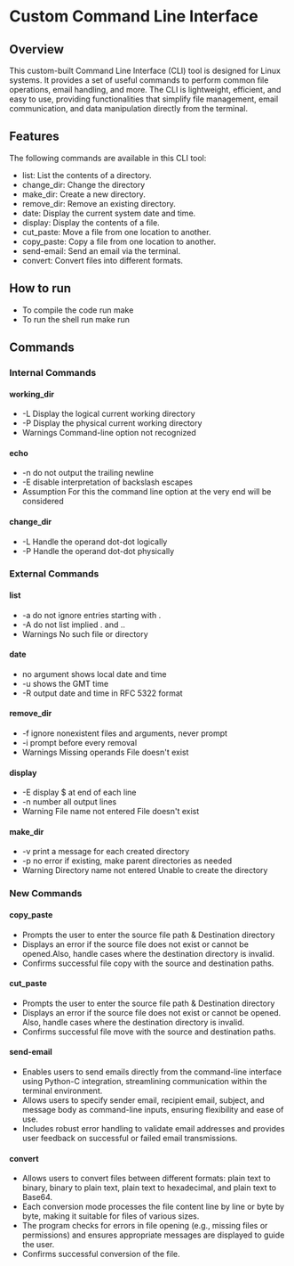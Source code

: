 # Custom Command Line Interface


## Overview
This custom-built Command Line Interface (CLI) tool is designed for Linux systems. It provides a set of useful commands to perform common file operations, email handling, and more. The CLI is lightweight, efficient, and easy to use, providing functionalities that simplify file management, email communication, and data manipulation directly from the terminal.


## Features
The following commands are available in this CLI tool:
* list: List the contents of a directory.
* change_dir: Change the directory
* make_dir: Create a new directory.
* remove_dir: Remove an existing directory.
* date: Display the current system date and time.
* display: Display the contents of a file.
* cut_paste: Move a file from one location to another.
* copy_paste: Copy a file from one location to another.
* send-email: Send an email via the terminal.
* convert: Convert files into different formats.


## How to run 
* To compile the code run make 
* To run the shell run make run


## Commands 

### Internal Commands

 #### working_dir
*  -L Display the logical current working directory
*  -P Display the physical current working directory 
* Warnings Command-line option not recognized 


#### echo 
* -n do not output the trailing newline 
* -E disable interpretation of backslash escapes 
* Assumption For this the command line option at the very end will be considered 


#### change_dir
 * -L Handle the operand dot-dot logically
 * -P Handle the operand dot-dot physically 

 
### External Commands 

#### list
* -a do not ignore entries starting with . 
* -A do not list implied . and .. 
* Warnings No such file or directory 


#### date
* no argument shows local date and time
* -u shows the GMT time 
* -R output date and time in RFC 5322 format 


#### remove_dir
* -f ignore nonexistent files and arguments, never prompt 
* -i prompt before every removal 
* Warnings Missing operands File doesn't exist 


#### display
* -E display $ at end of each line 
* -n number all output lines 
* Warning File name not entered File doesn't exist 


#### make_dir
* -v print a message for each created directory 
* -p no error if existing, make parent directories as needed 
* Warning Directory name not entered Unable to create the directory


### New Commands

#### copy_paste
* Prompts the user to enter the source file path & Destination directory
* Displays an error if the source file does not exist or cannot be opened.Also, handle cases where the destination directory is invalid.
* Confirms successful file copy with the source and destination paths.


#### cut_paste
* Prompts the user to enter the source file path & Destination directory
* Displays an error if the source file does not exist or cannot be opened. Also, handle cases where the destination directory is invalid.
* Confirms successful file move with the source and destination paths.


#### send-email
* Enables users to send emails directly from the command-line interface using Python-C integration, streamlining communication within the terminal environment.
* Allows users to specify sender email, recipient email, subject, and message body as command-line inputs, ensuring flexibility and ease of use.
* Includes robust error handling to validate email addresses and provides user feedback on successful or failed email transmissions.


#### convert
* Allows users to convert files between different formats: plain text to binary, binary to plain text, plain text to hexadecimal, and plain text to Base64.
* Each conversion mode processes the file content line by line or byte by byte, making it suitable for files of various sizes.
* The program checks for errors in file opening (e.g., missing files or permissions) and ensures appropriate messages are displayed to guide the user.
* Confirms successful conversion of the file. 

